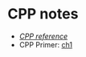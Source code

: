 # CPP notes
+ *[CPP reference](https://zh.cppreference.com/w/cpp)*
+ CPP Primer: [ch1](./cpp-primer/ch01.md)
